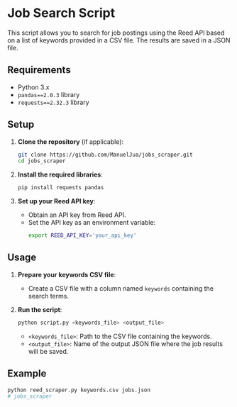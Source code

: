 # Job Search Script

This script allows you to search for job postings using the Reed API based on a list of keywords provided in a CSV file. The results are saved in a JSON file.

## Requirements

- Python 3.x
- `pandas==2.0.3` library
- `requests==2.32.3` library

## Setup

1. **Clone the repository** (if applicable):
    ```bash
    git clone https://github.com/ManuelJua/jobs_scraper.git 
    cd jobs_scraper
    ```

2. **Install the required libraries**:
    ```bash
    pip install requests pandas
    ```

3. **Set up your Reed API key**:
    - Obtain an API key from Reed API.
    - Set the API key as an environment variable:
        ```bash
        export REED_API_KEY='your_api_key'
        ```

## Usage

1. **Prepare your keywords CSV file**:
    - Create a CSV file with a column named `keywords` containing the search terms.

2. **Run the script**:
    ```bash
    python script.py <keywords_file> <output_file>
    ```
    - `<keywords_file>`: Path to the CSV file containing the keywords.
    - `<output_file>`: Name of the output JSON file where the job results will be saved.

## Example

```bash
python reed_scraper.py keywords.csv jobs.json
# jobs_scraper
